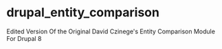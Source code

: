 # drupal_entity_comparison
Edited Version Of the Original David Czinege's Entity Comparison Module For  Drupal 8
